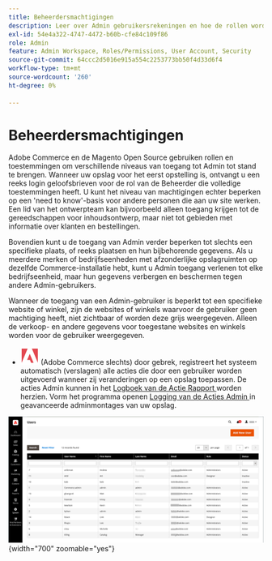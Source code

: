 ```yaml
---
title: Beheerdersmachtigingen
description: Leer over Admin gebruikersrekeningen en hoe de rollen worden gebruikt om toegang tot de functies van het opslagbeheer te verlenen.
exl-id: 54e4a322-4747-4472-b60b-cfe84c109f86
role: Admin
feature: Admin Workspace, Roles/Permissions, User Account, Security
source-git-commit: 64ccc2d5016e915a554c2253773bb50f4d33d6f4
workflow-type: tm+mt
source-wordcount: '260'
ht-degree: 0%

---
```


# Beheerdersmachtigingen

Adobe Commerce en de Magento Open Source gebruiken rollen en toestemmingen om verschillende niveaus van toegang tot Admin tot stand te brengen. Wanneer uw opslag voor het eerst opstelling is, ontvangt u een reeks login geloofsbrieven voor de rol van de Beheerder die volledige toestemmingen heeft. U kunt het niveau van machtigingen echter beperken op een &#39;need to know&#39;-basis voor andere personen die aan uw site werken. Een lid van het ontwerpteam kan bijvoorbeeld alleen toegang krijgen tot de gereedschappen voor inhoudsontwerp, maar niet tot gebieden met informatie over klanten en bestellingen.

Bovendien kunt u de toegang van Admin verder beperken tot slechts een specifieke plaats, of reeks plaatsen en hun bijbehorende gegevens. Als u meerdere merken of bedrijfseenheden met afzonderlijke opslagruimten op dezelfde Commerce-installatie hebt, kunt u Admin toegang verlenen tot elke bedrijfseenheid, maar hun gegevens verbergen en beschermen tegen andere Admin-gebruikers.

Wanneer de toegang van een Admin-gebruiker is beperkt tot een specifieke website of winkel, zijn de websites of winkels waarvoor de gebruiker geen machtiging heeft, niet zichtbaar of worden deze grijs weergegeven. Alleen de verkoop- en andere gegevens voor toegestane websites en winkels worden voor de gebruiker weergegeven.

- ![ Adobe Commerce ](../assets/adobe-logo.svg) (Adobe Commerce slechts) door gebrek, registreert het systeem automatisch (verslagen) alle acties die door een gebruiker worden uitgevoerd wanneer zij veranderingen op een opslag toepassen. De acties Admin kunnen in het [ Logboek van de Actie Rapport ](action-log-report.md) worden herzien. Vorm het programma openen [ Logging van de Acties Admin ](action-log.md) in geavanceerde adminmontages van uw opslag.

![ Admin - alle gebruikersrekeningen ](./assets/users-all.png){width="700" zoomable="yes"}
